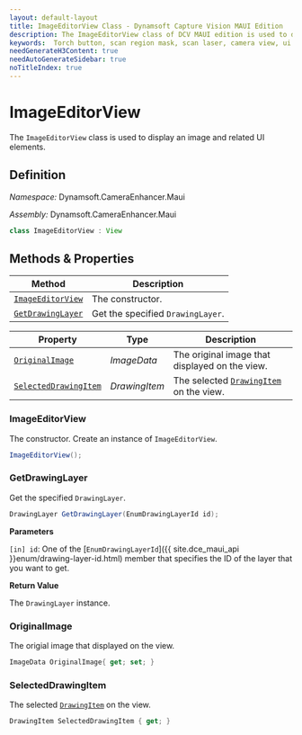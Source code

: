 ```yaml
---
layout: default-layout
title: ImageEditorView Class - Dynamsoft Capture Vision MAUI Edition
description: The ImageEditorView class of DCV MAUI edition is used to display an image and related UI elements.
keywords:  Torch button, scan region mask, scan laser, camera view, ui
needGenerateH3Content: true
needAutoGenerateSidebar: true
noTitleIndex: true
---
```


# ImageEditorView

The `ImageEditorView` class is used to display an image and related UI elements.

## Definition

*Namespace:* Dynamsoft.CameraEnhancer.Maui

*Assembly:* Dynamsoft.CameraEnhancer.Maui

```java
class ImageEditorView : View
```

## Methods & Properties

| Method | Description |
|------- |-------------|
| [`ImageEditorView`](#imageeditorview-1) | The constructor. |
| [`GetDrawingLayer`](#getdrawinglayer) | Get the specified `DrawingLayer`. |

| Property | Type | Description |
|--------- | ---- |-------------|
| [`OriginalImage`](#originalimage) | *ImageData* | The original image that displayed on the view. |
| [`SelectedDrawingItem`](#selecteddrawingitem) | *DrawingItem* | The selected [`DrawingItem`](drawing-item.html) on the view. |

### ImageEditorView

The constructor. Create an instance of `ImageEditorView`.

```csharp
ImageEditorView();
```

### GetDrawingLayer

Get the specified `DrawingLayer`.

```csharp
DrawingLayer GetDrawingLayer(EnumDrawingLayerId id);
```

**Parameters**

`[in] id`: One of the [`EnumDrawingLayerId`]({{ site.dce_maui_api }}enum/drawing-layer-id.html) member that specifies the ID of the layer that you want to get.

**Return Value**

The `DrawingLayer` instance.

### OriginalImage

The origial image that displayed on the view.

```csharp
ImageData OriginalImage{ get; set; }
```

### SelectedDrawingItem

The selected [`DrawingItem`](drawing-item.html) on the view.

```csharp
DrawingItem SelectedDrawingItem { get; }
```
